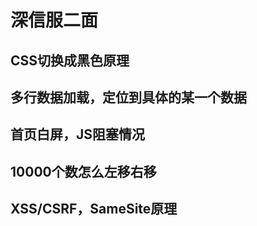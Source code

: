 # 深信服二面   
## CSS切换成黑色原理   
## 多行数据加载，定位到具体的某一个数据   
## 首页白屏，JS阻塞情况   
## 10000个数怎么左移右移   
## XSS/CSRF，SameSite原理   